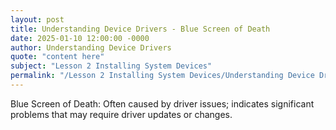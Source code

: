 ```yaml
---
layout: post
title: Understanding Device Drivers - Blue Screen of Death
date: 2025-01-10 12:00:00 -0000
author: Understanding Device Drivers
quote: "content here"
subject: "Lesson 2 Installing System Devices"
permalink: "/Lesson 2 Installing System Devices/Understanding Device Drivers/Understanding Device Drivers - Blue Screen of Death"
---
```


Blue Screen of Death: Often caused by driver issues; indicates significant problems that may require driver updates or changes.
